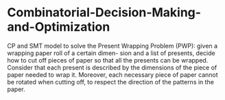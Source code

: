 # Combinatorial-Decision-Making-and-Optimization
CP and SMT model to solve the Present Wrapping Problem (PWP): given a wrapping paper roll of a certain dimen- sion and a list of presents, decide how to cut off pieces of paper so that all the presents can be wrapped. Consider that each present is described by the dimensions of the piece of paper needed to wrap it. Moreover, each necessary piece of paper cannot be rotated when cutting off, to respect the direction of the patterns in the paper.
